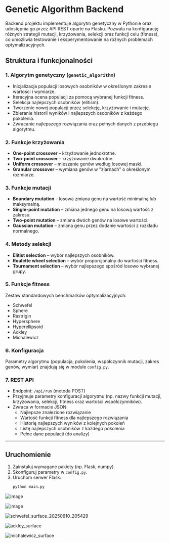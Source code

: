 # Genetic Algorithm Backend

Backend projektu implementuje algorytm genetyczny w Pythonie oraz udostępnia go przez API REST oparte na Flasku. Pozwala na konfigurację różnych strategii mutacji, krzyżowania, selekcji oraz funkcji celu (fitness), co umożliwia testowanie i eksperymentowanie na różnych problemach optymalizacyjnych.

## Struktura i funkcjonalności

### 1. Algorytm genetyczny (`genetic_algorithm`)
- Inicjalizacja populacji losowych osobników w określonym zakresie wartości i wymiarze.
- Iteracyjna ocena populacji za pomocą wybranej funkcji fitness.
- Selekcja najlepszych osobników (elitism).
- Tworzenie nowej populacji przez selekcję, krzyżowanie i mutację.
- Zbieranie historii wyników i najlepszych osobników z każdego pokolenia.
- Zwracanie najlepszego rozwiązania oraz pełnych danych z przebiegu algorytmu.

### 2. Funkcje krzyżowania
- **One-point crossover** – krzyżowanie jednokrotne.
- **Two-point crossover** – krzyżowanie dwukrotne.
- **Uniform crossover** – mieszanie genów według losowej maski.
- **Granular crossover** – wymiana genów w "ziarnach" o określonym rozmiarze.

### 3. Funkcje mutacji
- **Boundary mutation** – losowa zmiana genu na wartość minimalną lub maksymalną.
- **Single-point mutation** – zmiana jednego genu na losową wartość z zakresu.
- **Two-point mutation** – zmiana dwóch genów na losowe wartości.
- **Gaussian mutation** – zmiana genu przez dodanie wartości z rozkładu normalnego.

### 4. Metody selekcji
- **Elitist selection** – wybór najlepszych osobników.
- **Roulette wheel selection** – wybór proporcjonalny do wartości fitness.
- **Tournament selection** – wybór najlepszego spośród losowo wybranej grupy.

### 5. Funkcje fitness
Zestaw standardowych benchmarków optymalizacyjnych:
- Schwefel
- Sphere
- Rastrigin
- Hypersphere
- Hyperellipsoid
- Ackley
- Michalewicz

### 6. Konfiguracja
Parametry algorytmu (populacja, pokolenia, współczynnik mutacji, zakres genów, wymiar) znajdują się w module `config.py`.

### 7. REST API
- Endpoint: `/api/run` (metoda POST)
- Przyjmuje parametry konfiguracji algorytmu (np. nazwy funkcji mutacji, krzyżowania, selekcji, fitness oraz wartości współczynników).
- Zwraca w formacie JSON:
  - Najlepsze znalezione rozwiązanie
  - Wartość funkcji fitness dla najlepszego rozwiązania
  - Historię najlepszych wyników z kolejnych pokoleń
  - Listę najlepszych osobników z każdego pokolenia
  - Pełne dane populacji (do analizy)

---

## Uruchomienie

1. Zainstaluj wymagane pakiety (np. Flask, numpy).
2. Skonfiguruj parametry w `config.py`.
3. Uruchom serwer Flask:
   ```bash
   python main.py

![image](https://github.com/user-attachments/assets/36aec483-1268-4974-ac76-20531d214faf)

![image](https://github.com/user-attachments/assets/33e55787-6fac-4b58-ba27-d9455f70e395)

![schwefel_surface_20250610_205429](https://github.com/user-attachments/assets/7015997f-6268-4423-b3c0-3159614268d4)

![ackley_surface](https://github.com/user-attachments/assets/28636198-ef4b-4bea-8ea1-88d44ba3ab3d)

![michalewicz_surface](https://github.com/user-attachments/assets/2d13eeda-c289-42b3-beea-14db1a14580b)
